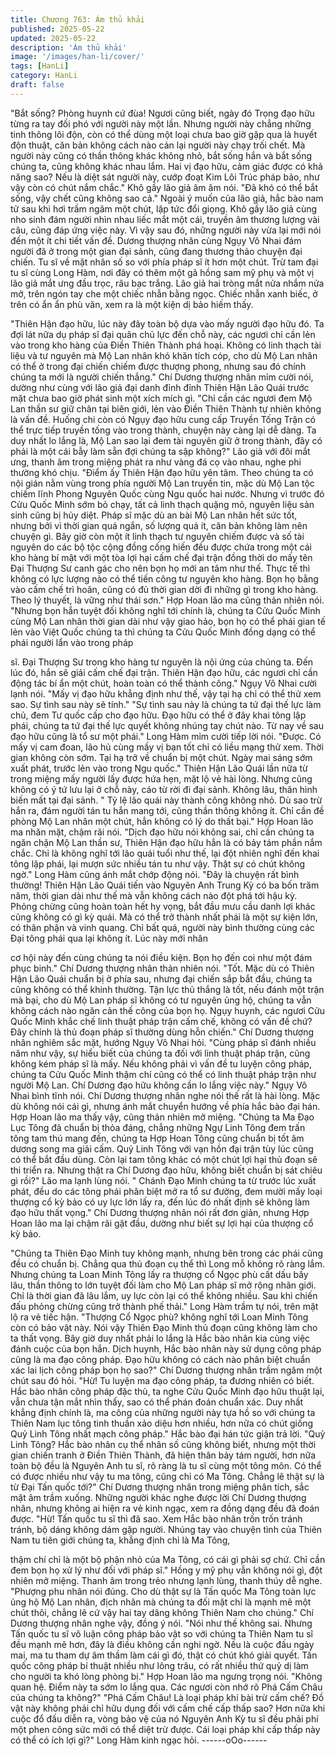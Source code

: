 ```yaml
---
title: Chương 763: Ám thủ khải
published: 2025-05-22
updated: 2025-05-22
description: 'Ám thủ khải'
image: '/images/han-li/cover/'
tags: [HanLi]
category: HanLi
draft: false
---
```


"Bắt sống? Phòng huynh cứ đùa! Ngươi cũng biết, ngày đó Trọng
đạo hữu từng ra tay đối phó với người này một lần. Nhưng người
này chẳng những tinh thông lôi độn, còn có thể dùng một loại
chưa bao giờ gặp qua là huyết độn thuật, căn bản không cách
nào cản lại người này chạy trối chết. Mà người này cũng có thần
thông khác không nhỏ, bắt sống hắn và bắt sống chúng ta, cũng
không khác nhau lắm. Hai vị đạo hữu, cảm giác được có khả
năng sao? Nếu là diệt sát người này, cướp đoạt Kim Lôi Trúc
pháp bảo, như vậy còn có chút nắm chắc." Khô gầy lão giả âm
âm nói.
"Đã khó có thể bắt sống, vậy chết cũng không sao cả." Ngoài ý
muốn của lão giả, hắc bào nam tử sau khi hơi trầm ngâm một
chút, lập tức đổi giọng.
Khô gầy lão giả cùng nho sinh đám người nhìn nhau liếc mắt một
cái, truyền âm thương lượng vài câu, cũng đáp ứng việc này.
Vì vậy sau đó, những người này vừa lại mới nói đến một ít chi tiết
vấn đề. Dương thượng nhân cùng Ngụy Vô Nhai đám người đã ở
trong một gian đại sảnh, cũng đang thương thảo chuyện đại
chiến.
Tu sĩ về mặt nhân số so với phía pháp sĩ ít hơn một chút.
Trừ tam đại tu sĩ cùng Long Hàm, nơi đây có thêm một gã hồng
sam mỹ phụ và một vị lão giả mắt ưng đầu trọc, râu bạc trắng.
Lão giả hai tròng mắt nửa nhắm nửa mở, trên ngón tay che một
chiếc nhẫn bằng ngọc.
Chiếc nhẫn xanh biếc, ở trên có ẩn ẩn phù văn, xem ra là một
kiện dị bảo hiếm thấy.

"Thiên Hận đạo hữu, lúc này đây toàn bộ dựa vào mấy người đạo
hữu đó. Ta đợi lát nữa dụ pháp sĩ đại quân chủ lực đến chỗ này,
các ngươi chỉ cần lẻn vào trong kho hàng của Điền Thiên Thành
phá hoại. Không có linh thạch tài liệu và tư nguyên mà Mộ Lan
nhân khó khăn tích cóp, cho dù Mộ Lan nhân có thể ở trong đại
chiến chiếm được thượng phong, nhưng sau đó chính chúng ta
mới là người chiến thắng." Chí Dương thượng nhân mỉm cười nói,
dường như cùng với lão giả đại danh đỉnh đỉnh Thiên Hận Lão
Quái trước mặt chưa bao giờ phát sinh một xích mích gì.
"Chỉ cần các ngươi đem Mộ Lan thần sư giữ chân tại biên giới, lẻn
vào Điền Thiên Thành tự nhiên không là vấn đề. Huống chi còn có
Ngụy đạo hữu cung cấp Truyền Tống Trận có thể trực tiếp truyền
tống vào trong thành, chuyện này càng lại dễ dàng. Ta duy nhất lo
lắng là, Mộ Lan sao lại đem tài nguyên giữ ở trong thành, đây có
phải là một cái bẫy làm sẵn đợi chúng ta sập không?" Lão giả với
đôi mắt ưng, thanh âm trong miệng phát ra như vàng đá cọ vào
nhau, nghe phi thường khó chịu.
"Điểm ấy Thiên Hận đạo hữu yên tâm. Theo chúng ta có nội gián
nằm vùng trong phía người Mộ Lan truyền tin, mặc dù Mộ Lan tộc
chiếm lĩnh Phong Nguyên Quốc cùng Ngu quốc hai nước. Nhưng
vì trước đó Cửu Quốc Minh sớm bỏ chạy, tất cả linh thạch quặng
mỏ, nguyên liệu sản sinh cũng bị hủy diệt. Pháp sĩ mặc dù an bài
Mộ Lan nhân hết sức tốt, nhưng bởi vì thời gian quá ngắn, số
lượng quá ít, căn bản không làm nên chuyện gì. Bây giờ còn một
ít linh thạch tư nguyên chiếm được và số tài nguyên do các bộ tộc
cộng đồng cống hiến đều được chứa trong một cái kho hàng bí
mật với một tòa lợi hại cấm chế đại trận đồng thời do mấy tên Đại
Thượng Sư canh gác cho nên bọn họ mới an tâm như thế. Thực
tế thì không có lực lượng nào có thể tiến công tư nguyên kho
hàng. Bọn họ bằng vào cấm chế trì hoãn, cũng có đủ thời gian dời
đi những gì trong kho hàng. Theo lý thuyết, là vững như thái sơn."
Hợp Hoan lão ma cũng thản nhiên nói.
"Nhưng bọn hắn tuyệt đối không nghĩ tới chính là, chúng ta Cửu
Quốc Minh cùng Mộ Lan nhân thời gian dài như vậy giao hảo, bọn
họ có thể phái gian tế lẻn vào Việt Quốc chúng ta thì chúng ta
Cửu Quốc Minh đồng dạng có thể phái người lẩn vào trong pháp

sĩ. Đại Thượng Sư trong kho hàng tư nguyên là nội ứng của
chúng ta. Đến lúc đó, hắn sẽ giải cấm chế đại trận. Thiên Hận đạo
hữu, các ngươi chỉ cần động tác bí ẩn một chút, hoàn toàn có thể
thành công." Ngụy Vô Nhai cười lạnh nói.
"Mấy vị đạo hữu khẳng định như thế, vậy tại hạ chỉ có thể thử xem
sao. Sự tình sau này sẽ tính."
"Sự tình sau này là chúng ta tứ đại thế lực làm chủ, đem Tư quốc
cấp cho đạo hữu. Đạo hữu có thể ở đây khai tông lập phái, chúng
ta tứ đại thế lực quyết không nhúng tay chút nào. Từ nay về sau
đạo hữu cũng là tổ sư một phái." Long Hàm mỉm cười tiếp lời nói.
"Được. Có mấy vị cam đoan, lão hủ cùng mấy vị bạn tốt chỉ có
liều mạng thử xem. Thời gian không còn sớm. Tại hạ trở về chuẩn
bị một chút. Ngày mai sáng sớm xuất phát, trước lẻn vào trong
Ngu quốc." Thiên Hận Lão Quái lần nữa từ trong miệng mấy
người lấy được hứa hẹn, mặt lộ vẻ hài lòng. Nhưng cũng không
có ý tứ lưu lại ở chỗ này, cáo từ rời đi đại sảnh.
Không lâu, thân hình biến mất tại đại sảnh.
" Tỷ lệ lão quái này thành công không nhỏ. Dù sao trừ hắn ra,
đám người tán tu hắn mang tới, cũng thần thông không ít. Chỉ cần
đề phòng Mộ Lan nhân một chút, hẳn không có lý do thất bại."
Hợp Hoan lão ma nhăn mặt, chậm rãi nói.
"Dịch đạo hữu nói không sai, chỉ cần chúng ta ngăn chặn Mộ Lan
thần sư, Thiên Hận đạo hữu hẳn là có bảy tám phần nắm chắc.
Chỉ là không nghĩ tới lão quái tuổi như thế, lại đột nhiên nghĩ đến
khai tông lập phái, lại mượn sức nhiều tán tu như vậy. Thật sự có
chút không ngờ." Long Hàm cũng ánh mắt chớp động nói.
"Đây là chuyện rất bình thường! Thiên Hận Lão Quái tiến vào
Nguyên Anh Trung Kỳ có ba bốn trăm năm, thời gian dài như thế
mà vẫn không cách nào đột phá tới hậu kỳ. Phỏng chừng cũng
hoàn toàn hết hy vọng, bắt đầu mưu cầu danh lợi khác cũng
không có gì kỳ quái. Mà có thể trở thành nhất phái là một sự kiện
lớn, có thân phận và vinh quang. Chỉ bất quá, người này bình
thường cùng các Đại tông phái qua lại không ít. Lúc này mới nhân

cơ hội này đến cùng chúng ta nói điều kiện. Bọn họ đến coi như
một đám phục binh." Chí Dương thượng nhân thản nhiên nói.
"Tốt. Mặc dù có Thiên Hận Lão Quái chuẩn bị ở phía sau, nhưng
đại chiến sắp bắt đầu, chúng ta cũng không có thể khinh thường.
Tận lực thủ thắng là tốt, nếu đánh một trận mà bại, cho dù Mộ Lan
pháp sĩ không có tư nguyên ủng hộ, chúng ta vẫn không cách nào
ngăn cản thế công của bọn họ. Ngụy huynh, các ngươi Cửu Quốc
Minh khắc chế linh thuật pháp trận cấm chế, không có vấn đề
chứ? Đây chính là thủ đoạn pháp sĩ thường dùng hỗn chiến." Chí
Dương thượng nhân nghiêm sắc mặt, hướng Ngụy Vô Nhai hỏi.
"Cùng pháp sĩ đánh nhiều năm như vậy, sự hiểu biết của chúng ta
đối với linh thuật pháp trận, cũng không kém pháp sĩ là mấy. Nếu
không phải vì vấn đề tu luyện công pháp, chúng ta Cửu Quốc
Minh thậm chí cũng có thể có linh thuật pháp trận như người Mộ
Lan. Chí Dương đạo hữu không cần lo lắng việc này." Ngụy Vô
Nhai bình tĩnh nói.
Chí Dương thượng nhân nghe nói thế rất là hài lòng. Mặc dù
không nói cái gì, nhưng ánh mắt chuyển hướng về phía hắc bào
đại hán.
Hợp Hoan lão ma thấy vậy, cũng thản nhiên mở miệng.
"Chúng ta Ma Đạo Lục Tông đã chuẩn bị thỏa đáng, chẳng những
Ngự Linh Tông đem trấn tông tam thú mang đến, chúng ta Hợp
Hoan Tông cũng chuẩn bị tốt âm dương song ma giải cấm. Quỷ
Linh Tông với vạn hồn đại trận tùy lúc cũng có thể bắt đầu dùng.
Còn lại tam tông khác có một chút lợi hại thủ đoạn sẽ thi triển ra.
Nhưng thật ra Chí Dương đạo hữu, không biết chuẩn bị sát chiêu
gì rồi?" Lão ma lạnh lùng nói.
" Chánh Đạo Minh chúng ta từ trước lúc xuất phát, đều do các
tông phái phân biệt mở ra tổ sư đường, đem mười mấy loại
thượng cổ kỳ bảo có uy lực lớn lấy ra, đến lúc đó nhất định sẽ
không làm đạo hữu thất vọng." Chí Dương thượng nhân nói rất
đơn giản, nhưng Hợp Hoan lão ma lại chậm rãi gật đầu, dường
như biết sự lợi hại của thượng cổ kỳ bảo.

"Chúng ta Thiên Đạo Minh tuy không mạnh, nhưng bên trong các
phái cũng đều có chuẩn bị. Chẳng qua thủ đoạn cụ thể thì Long
mỗ không rõ ràng lắm. Nhưng chúng ta Loan Minh Tông lấy ra
thượng cổ Ngọc phù cất dấu bấy lâu, thần thông to lớn tuyệt đối
làm cho Mộ Lan pháp sĩ mở rộng nhãn giới. Chỉ là thời gian đã lâu
lắm, uy lực còn lại có thể không nhiều. Sau khi chiến đấu phỏng
chừng cũng trở thành phế thải." Long Hàm trầm tự nói, trên mặt lộ
ra vẻ tiếc hận.
"Thượng Cổ Ngọc phù? không nghĩ tới Loan Minh Tông còn có
bảo vật này. Nói vậy Thiên Đạo Minh thủ đoạn cũng không làm
cho ta thất vọng. Bây giờ duy nhất phải lo lắng là Hắc bào nhân
kia cùng việc đánh cuộc của bọn hắn. Dịch huynh, Hắc bào nhân
này sử dụng công pháp cũng là ma đạo công pháp. Đạo hữu
không có cách nào phân biệt chuẩn xác lai lịch công pháp bọn họ
sao?" Chí Dương thượng nhân trầm ngâm một chút sau đó hỏi.
"Hừ! Tu luyện ma đạo công pháp, ta đương nhiên có biết. Hắc
bào nhân công pháp đặc thù, ta nghe Cửu Quốc Minh đạo hữu
thuật lại, vẫn chưa tận mắt nhìn thấy, sao có thể phán đoán chuẩn
xác. Duy nhất khẳng định chính là, ma công của những người này
tựa hồ so với chúng ta Thiên Nam lục tông tinh thuần xảo diệu
hơn nhiều, hơn nữa có chút giống Quỷ Linh Tông nhất mạch công
pháp." Hắc bào đại hán tức giận trả lời.
"Quỷ Linh Tông? Hắc bào nhân cụ thể nhân số cũng không biết,
nhưng một thời gian chiến tranh ở Điền Thiên Thành, đã hiện thân
bảy tám người, hơn nữa toàn bộ đều là Nguyên Anh tu sĩ, rõ ràng
là tu sĩ cùng một tông môn. Có thể có được nhiều như vậy tu ma
tông, cũng chỉ có Ma Tông. Chẳng lẽ thật sự là từ Đại Tấn quốc
tới?" Chí Dương thượng nhân trong miệng phân tích, sắc mặt âm
trầm xuống.
Những người khác nghe được lời Chí Dương thượng nhân,
nhưng không ai hiện ra vẻ kinh ngạc, xem ra đồng dạng đều đã
đoán được.
"Hừ! Tấn quốc tu sĩ thì đã sao. Xem Hắc bào nhân trốn trốn tránh
tránh, bộ dáng không dám gặp người. Nhúng tay vào chuyện tình
của Thiên Nam tu tiên giới chúng ta, khẳng định chỉ là Ma Tông,

thậm chí chỉ là một bộ phận nhỏ của Ma Tông, có cái gì phải sợ
chứ. Chỉ cần đem bọn họ xử lý như đối với pháp sĩ." Hồng y mỹ
phụ vẫn không nói gì, đột nhiên mở miệng. Thanh âm trong trẻo
nhưng lạnh lùng, thanh thúy dễ nghe.
"Phượng phu nhân nói đúng. Cho dù thật sự là Tấn quốc Ma Tông
toàn lực ủng hộ Mộ Lan nhân, địch nhân mà chúng ta đối mặt chỉ
là mạnh mẽ một chút thôi, chẳng lẽ cứ vậy hai tay dâng không
Thiên Nam cho chúng." Chí Dương thượng nhân nghe vậy, đồng
ý nói.
"Nói như thế không sai. Nhưng Tấn quốc tu sĩ vô luận công pháp
bảo vật so với chúng ta Thiên Nam tu sĩ đều mạnh mẽ hơn, đây là
điều không cần nghi ngờ. Nếu là cuộc đấu ngày mai, ma tu tham
dự âm thầm làm cái gì đó, thật có chút khó giải quyết. Tấn quốc
công pháp bí thuật nhiều như lông trâu, có rất nhiều thứ quỷ dị
làm cho người ta khó lòng phòng bị." Hợp Hoan lão ma ngưng
trọng nói.
"Không quan hệ. Điểm này ta sớm lo lắng qua. Các ngươi còn
nhớ rõ Phá Cấm Châu của chúng ta không?"
"Phá Cấm Châu! Là loại pháp khí bài trừ cấm chế? Đồ vật này
không phải chỉ hữu dụng đối với cấm chế cấp thấp sao? Hơn nữa
khi cuộc đổ đấu diễn ra, vòng bảo vệ của nó Nguyên Anh Kỳ tu sĩ
đều phải phí một phen công sức mới có thể diệt trừ được. Cái loại
pháp khí cấp thấp này có thể có ích lợi gì?" Long Hàm kinh ngạc
hỏi.
------oOo------
